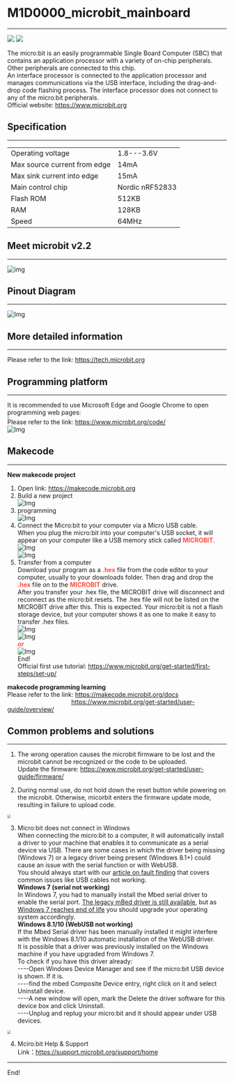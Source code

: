 # M1D0000_microbit_mainboard    
----------------------------
<img src="./img/1img.jpg" style="zoom:100%">  

<img src="../../_static/1img.jpg" style="zoom:100%"> 

The micro:bit is an easily programmable Single Board Computer (SBC) that contains an application processor with a variety of on-chip peripherals. Other peripherals are connected to this chip.  
An interface processor is connected to the application processor and manages communications via the USB interface, including the drag-and-drop code flashing process. The interface processor does not connect to any of the micro:bit peripherals.  
Official website: <https://www.microbit.org>    

## Specification           
----------------
|     |     |
| :-- | :-- |
|Operating voltage| 1.8---3.6V|
|Max source current from edge |14mA |
|Max sink current into edge |15mA |
|Main control chip |Nordic nRF52833 |
|Flash ROM |512KB |
|RAM |128KB |
|Speed |64MHz |

## Meet microbit v2.2          
---------------------
![img](./img/2img.png)   

## Pinout Diagram         
-----------------
![Img](./img/4img.png)  

## More detailed information         
----------------------------
Please refer to the link: <https://tech.microbit.org>  

## Programming platform          
-----------------------
It is recommended to use Microsoft Edge and Google Chrome to open programming web pages:  
<img src="./img/13img.png" style="zoom:30%">  
Please refer to the link: <https://www.microbit.org/code/>  
![Img](./img/5img.png)  

## Makecode           
-----------
**New makecode project**  
1. Open link: <https://makecode.microbit.org>  
2. Build a new project  
![Img](./img/6img.png)  
3. programming  
![Img](./img/7img.png)  
4. Connect the Micro:bit to your computer via a Micro USB cable.  
When you plug the micro:bit into your computer's USB socket, it will appear on your computer like a USB memory stick called <span style="color: rgb(255, 76, 65);">**MICROBIT**</span>.  
![Img](./img/8img.png)    
![Img](./img/12img.png)   
5. Transfer from a computer  
Download your program as a <span style="color: rgb(255, 76, 65);">**.hex**</span> file from the code editor to your computer, usually to your downloads folder. Then drag and drop the <span style="color: rgb(255, 76, 65);">**.hex**</span> file on to the <span style="color: rgb(255, 76, 65);">**MICROBIT**</span> drive.  
After you transfer your .hex file, the MICROBIT drive will disconnect and reconnect as the micro:bit resets. The .hex file will not be listed on the MICROBIT drive after this. This is expected. Your micro:bit is not a flash storage device, but your computer shows it as one to make it easy to transfer .hex files.  
![Img](./img/9img.png)    
![Img](./img/10img.png)   
<span style="color: rgb(255, 76, 65);">**or**</span>  
![Img](./img/11img.png)   
End!  
Official first use tutorial: <https://www.microbit.org/get-started/first-steps/set-up/>  

**makecode programming learning**  
Please refer to the link: <https://makecode.microbit.org/docs>  
&ensp;&emsp;&emsp;&emsp;&emsp;&emsp;&emsp;&emsp;&emsp;&emsp;&emsp;<https://www.microbit.org/get-started/user-guide/overview/>  

## Common problems and solutions         
--------------------------------
1. The wrong operation causes the microbit firmware to be lost and the microbit cannot be recognized or the code to be uploaded.  
Update the firmware: <https://www.microbit.org/get-started/user-guide/firmware/>  

2. During normal use, do not hold down the reset button while powering on the microbit. Otherwise, micorbit enters the firmware update mode, resulting in failure to upload code.  
<img src="./img/14img.png" style="zoom:50%">  

3. Micro:bit does not connect in Windows  
When connecting the micro:bit to a computer, it will automatically install a driver to your machine that enables it to communicate as a serial device via USB. There are some cases in which the driver being missing (Windows 7) or a legacy driver being present (Windows 8.1+) could cause an issue with the serial function or with WebUSB.  
You should always start with our [article on fault finding](https://support.microbit.org/en/support/solutions/articles/19000024000-fault-finding-with-a-micro-bit) that covers common issues like USB cables not working.  
**Windows 7 (serial not working)**  
In Windows 7, you had to manually install the Mbed serial driver to enable the serial port. [The legacy mBed driver is still available](https://os.mbed.com/docs/mbed-os/v6.8/program-setup/windows-serial-driver.html), but as [Windows 7 reaches end of life](https://www.microsoft.com/en-gb/windows/windows-7-end-of-life-support-information) you should upgrade your operating system accordingly.  
**Windows 8.1/10 (WebUSB not working)**  
If the Mbed Serial driver has been manually installed it might interfere with the Windows 8.1/10 automatic installation of the WebUSB driver.   
It is possible that a driver was previously installed on the Windows machine if you have upgraded from Windows 7.  
To check if you have this driver already:  
----Open Windows Device Manager and see if the micro:bit USB device is shown. If it is.  
----find the mbed Composite Device entry, right click on it and select Uninstall device.    
----A new window will open, mark the Delete the driver software for this device box and click Uninstall.  
----Unplug and replug your micro:bit and it should appear under USB devices.  
<img src="./img/15img.png" style="zoom:50%">  

4. Mciro:bit Help & Support  
Link：<https://support.microbit.org/support/home>  


----
End!